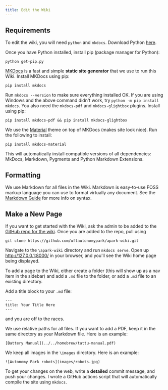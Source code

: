```yaml
---
title: Edit the Wiki
---
```


## Requirements

To edit the wiki, you will need `python` and `mkdocs`. Download Python [here](https://www.python.org/downloads/).

Once you have Python installed, install pip (package manager for Python):

```
python get-pip.py
```

[MKDocs](https://www.mkdocs.org/user-guide/installation/) is a fast and simple **static site generator** that we use to run this Wiki. Install MKDocs using pip:

```
pip install mkdocs
```

Run `mkdocs --version` to make sure everything installed OK. If you are using Windows and the above command didn't work, try `python -m pip install mkdocs`. You also need the `mkdocs-pdf` and `mkdocs-glightbox` plugins. Install using pip:

```
pip install mkdocs-pdf && pip install mkdocs-glightbox
```

We use the [Material](https://squidfunk.github.io/mkdocs-material/getting-started/) theme on top of MKDocs (makes site look nice). Run the following to install:

```
pip install mkdocs-material
```

This will automatically install compatible versions of all dependencies: MkDocs, Markdown, Pygments and Python Markdown Extensions.

## Formatting

We use Markdown for all files in the Wiki. Markdown is easy-to-use FOSS markup language you can use to format virtually any document. See the [Markdown Guide](https://www.markdownguide.org/) for more info on syntax.

## Make a New Page

If you want to get started with the Wiki, ask the admin to be added to the [GitHub repo for the wiki](https://github.com/uflautonomypark/apark-wiki). Once you are added to the repo, pull using

```
git clone https://github.com/uflautonomypark/apark-wiki.git
```

Navigate to the `\apark-wiki` directory and run `mkdocs serve`. Open up http://127.0.0.1:8000/ in your browser, and you'll see the Wiki home page being displayed.

To add a page to the Wiki, either create a folder (this will show up as a nav item in the sidebar) and add a `.md` file to the folder, or add a `.md` file to an existing directory.

Add a title block to your `.md` file:

```
---
title: Your Title Here
---
```

and you are off to the races.

We use relative paths for all files. If you want to add a PDF, keep it in the same directory as your Markdown file. Here is an example:

```
[Battery Manual](../../homebrew/tattu-manual.pdf)
```

We keep all images in the `\images` directory. Here is an example:

```
![Autonomy Park robots](images/robots.jpg)
```

To get your changes on the web, write a **detailed** commit message, and push your changes. I wrote a GitHub actions script that will automatically compile the site using `mkdocs`.
